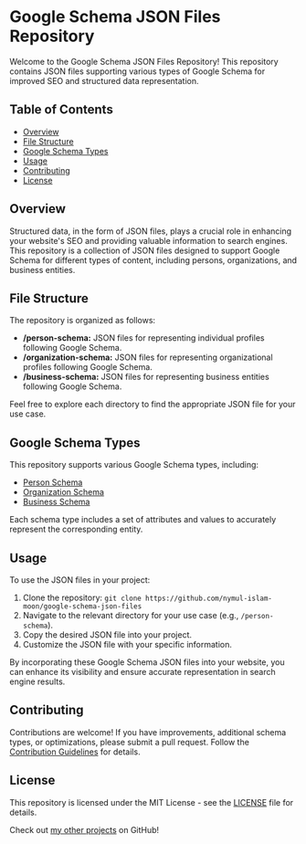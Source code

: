 # Google Schema JSON Files Repository

Welcome to the Google Schema JSON Files Repository! This repository contains JSON files supporting various types of Google Schema for improved SEO and structured data representation.

## Table of Contents

- [Overview](#overview)
- [File Structure](#file-structure)
- [Google Schema Types](#google-schema-types)
- [Usage](#usage)
- [Contributing](#contributing)
- [License](#license)

## Overview

Structured data, in the form of JSON files, plays a crucial role in enhancing your website's SEO and providing valuable information to search engines. This repository is a collection of JSON files designed to support Google Schema for different types of content, including persons, organizations, and business entities.

## File Structure

The repository is organized as follows:

- **/person-schema:** JSON files for representing individual profiles following Google Schema.
- **/organization-schema:** JSON files for representing organizational profiles following Google Schema.
- **/business-schema:** JSON files for representing business entities following Google Schema.

Feel free to explore each directory to find the appropriate JSON file for your use case.

## Google Schema Types

This repository supports various Google Schema types, including:

- [Person Schema](/person-schema)
- [Organization Schema](/organization-schema)
- [Business Schema](/business-schema)

Each schema type includes a set of attributes and values to accurately represent the corresponding entity.

## Usage

To use the JSON files in your project:

1. Clone the repository: `git clone https://github.com/nymul-islam-moon/google-schema-json-files`
2. Navigate to the relevant directory for your use case (e.g., `/person-schema`).
3. Copy the desired JSON file into your project.
4. Customize the JSON file with your specific information.

By incorporating these Google Schema JSON files into your website, you can enhance its visibility and ensure accurate representation in search engine results.

## Contributing

Contributions are welcome! If you have improvements, additional schema types, or optimizations, please submit a pull request. Follow the [Contribution Guidelines](CONTRIBUTING.md) for details.

## License

This repository is licensed under the MIT License - see the [LICENSE](LICENSE) file for details.

Check out [my other projects](https://github.com/nymul-islam-moon/) on GitHub!